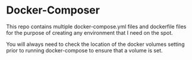 # Docker-Composer
This repo contains multiple docker-compose.yml files and dockerfile files for the purpose of creating any environment that I need on the spot.

You will always need to check the location of the docker volumes setting prior to running docker-compose to ensure that a volume is set.
